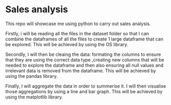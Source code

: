 # Sales analysis
This repo will showcase me using python to carry out sales analysis.

Firstly, i will be reading all the files in the dataset folder so that I can combine the dataframes of all the files
to create 1 large dataframe that can be explored. This will be achieved by using the OS library.

Secondly, I will then be cleaing the data: formating the columns to ensure that they are using the correct data type
,creating new columns that will be needed to explore the dataframe and then also ensuring all null values and irrelevant 
data is removed from the dataframe. This will be achieved by using the 
pandas library.

Finally, I will aggregate the data in order to summerise it. I will then visualise those aggregations by using a 
line and bar graph. This will be achieved by using the matplotlib library.
